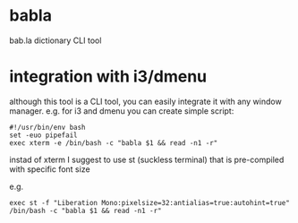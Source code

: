 # babla

bab.la dictionary CLI tool

# integration with i3/dmenu

although this tool is a CLI tool, you can easily integrate it with any window manager. e.g. for
i3 and dmenu you can create simple script:

```
#!/usr/bin/env bash
set -euo pipefail
exec xterm -e /bin/bash -c "babla $1 && read -n1 -r"
```

instad of xterm I suggest to use st (suckless terminal) that is pre-compiled with specific font size

e.g.

```
exec st -f "Liberation Mono:pixelsize=32:antialias=true:autohint=true" /bin/bash -c "babla $1 && read -n1 -r"
```
